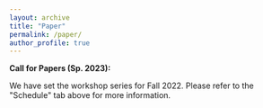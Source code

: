 ```yaml
---
layout: archive
title: "Paper"
permalink: /paper/
author_profile: true
---
```


**Call for Papers (Sp. 2023):**

We have set the workshop series for Fall 2022. Please refer to the "Schedule" tab above for more information.

<!-- The Junior IO Scholars Workshop is a virtual, interdisciplinary, graduate-student-run workshop where graduate students, pre- and post-docs, and junior faculty can present and solicit feedback on their work. This workshop will be an opportunity to receive substantive feedback from peers and leaders in the field, and to develop a community of scholars with shared research interests. We are excited to be soliciting calls for participation for our second semester!

We welcome longer-form practice job talk presentations (~45 minutes) as well as shorter presentations of works in progress (~20 minutes). Presentations will be followed by Q&A. Participants are expected to read the papers before the workshop. The tentative dates for the spring semester presentations are January 24, February 7, February 21, March 7, March 21, April 4, April 18, and May 2 at 3:00 pm Eastern.

We encourage submissions from people working on work related to international organizations, broadly defined, inclusive of international law, foreign policy, and related areas. We also welcome different types of research, including theoretical, interdisciplinary, empirical, and policy-oriented works, as well as pre-analysis plans and research designs. We are committed to promoting the work and voices of Black, Indigenous, scholars of color, and women scholars.

Please use the below form to indicate if you are interested in presenting your work, discussing others’ works, or being a non-presenting participant. If you are interested in presenting, please respond by **11:59 pm Pacific Time on December 29**.

<iframe src="https://docs.google.com/forms/d/e/1FAIpQLSflwEHckLOv-YIMGvUQJk5JsgZzWb2SRZmI2nshJopnN_EbUA/viewform?embedded=true" width="640" height="3186" frameborder="0" marginheight="0" marginwidth="0">Loading…</iframe> -->

<!-- Monday, May 9th:

[Pengshan Pan](https://www.cgm.pitt.edu/people/ant-26) (Pittsburgh), presents:

**Title:** ["*Foreign Mining, Labor Welfare and Local Trust: Evidence from Kyrgyzstan Gold Mine*"](https://gsipe-workshop.github.io/files/paper_gsipe_workshop.pdf)

**Abstract:**
There has been controversy over the impact of foreign natural resource investment on worker welfare and host country politics. This paper explores this question by analyzing Kyrgyzstan’s dominant foreign invested gold mine, which accounted for 12.5% of Kyrgyzstan’s GDP in 2020. A key finding is that the economic growth from foreign invested mine undermines the trust of the beneficiary mining industry in local communities. Using geolocated data from household panel surveys in Kyrgyzstan from 2010 to 2016, the study shows Kumtor, this largest foreign mine, offers mining workers better incomes and social benefits. However, Kumtor mining investment creates greater inequality and social division. This study also finds that the emergence of Kumtor is associated to economic grievances of the non-mining sector. Higher corporate earnings or gold prices were associated with lower trust in local leaders by mining workers, but higher trust by manufacturing workers. -->
